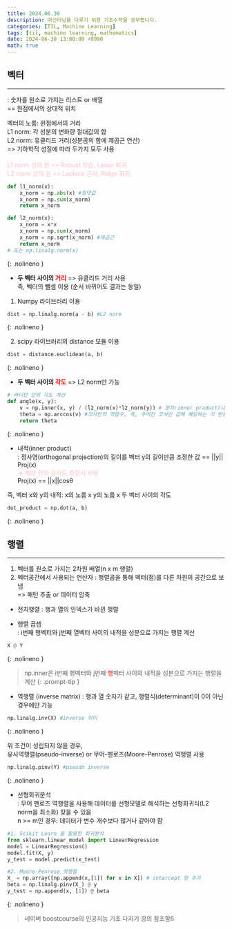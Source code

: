 ```yaml
---
title: 2024.06.30
description: 머신러닝을 다루기 위한 기초수학을 공부합니다.
categories: [TIL, Machine Learning]
tags: [til, machine learning, mathematics]
date: 2024-06-30 13:00:00 +0900
math: true
---
```


<h2> 벡터 </h2>
<hr>
: 숫자를 원소로 가지는 리스트 or 배열 <br/>
== 원점에서의 상대적 위치 <br/>

벡터의 노름: 원점에서의 거리 <br/>
L1 norm: 각 성분의 변화량 절대값의 합 <br/>
L2 norm: 유클리드 거리(성분곱의 합에 제곱근 연산) <br/>
=> 기하학적 성질에 따라 두가지 모두 사용 <br/> <br/>
<span style="color:pink;"> 
L1 norm 상의 원 => Robust 학습, Lasso 회귀 <br/>
L2 norm 상의 원 => Laplace 근사, Ridge 회귀
</span>

```python
def l1_norm(x):
    x_norm = np.abs(x) #절댓값
    x_norm = np.sum(x_norm)
    return x_norm

def l2_norm(x):
    x_norm = x*x
    x_norm = np.sum(x_norm)
    x_norm = np.sqrt(x_norm) #제곱근
    return x_norm
# 또는 np.linalg.norm(x)
```
{: .nolineno }
 

* <b> 두 벡터 사이의 <span style="color: red;"> 거리</span></b> => 유클리드 거리 사용 <br/>
즉, 벡터의 뺄셈 이용 (순서 바뀌어도 결과는 동일) <br/>

1. Numpy 라이브러리 이용

```python
dist = np.linalg.norm(a - b) #L2 norm
```
{: .nolineno }

2. scipy 라이브러리의 distance 모듈 이용

```python
dist = distance.euclidean(a, b)
```
{: .nolineno }


* <b> 두 벡터 사이의<span style="color: red;"> 각도</span></b> => L2 norm만 가능

```python
# 라디안 단위 각도 계산
def angle(x, y):
    v = np.inner(x, y) / (l2_norm(x)*l2_norm(y)) # 분자:inner product(내적)
    theta = np.arccos(v) #코사인의 역함수, 즉, 주어진 코사인 값에 해당하는 각 반환
    return theta
```
{: .nolineno }

* 내적(inner product) <br/>
: 정사영(orthogonal projection)의 길이를 벡터 y의 길이만큼 조정한 값 == ||y|| Proj(x)<br/>
<span style="color:pink;"> => 벡터 간의 유사도 측정시 사용</span> <br/>
Proj(x) == ||x||cosθ <br/>

즉, 벡터 x와 y의 내적: x의 노름 x y의 노름 x 두 벡터 사이의 각도

```python
dot_product = np.dot(a, b)
```
{: .nolineno }

<h2> 행렬 </h2>
<hr>

1. 벡터를 원소로 가지는 2차원 배열(n x m 행렬)
2. 벡터공간에서 사용되는 연산자
: 행렬곱을 통해 벡터(점)를 다른 차원의 공간으로 보냄 <br/>
=> 패턴 추출 or 데이터 압축 <br/>

* 전치행렬
: 행과 열의 인덱스가 바뀐 행렬 <br/>

* 행렬 곱셈 <br/>
: i번째 행벡터와 j번째 열벡터 사이의 내적을 성분으로 가지는 행렬 계산

```python
X @ Y
```
{: .nolineno }

> np.inner은 i번째 행벡터와 j번째 <span style="color:red;">행</span>벡터 사이의 내적을 성분으로 가지는 행렬을 계산
{: .prompt-tip }


* 역행렬 (inverse matrix)
: 행과 열 숫자가 같고,  행렬식(determinant)이 0이 아닌 경우에만 가능 <br/>

```python
np.linalg.inv(X) #inverse 의미
```
{: .nolineno }

위 조건이 성립되지 않을 경우, <br/>
유사역행렬(pseudo-inverse) or 무어-펜로즈(Moore-Penrose) 역행렬 사용

```python
np.linalg.pinv(Y) #pseudo inverse
```
{: .nolineno }

* 선형회귀분석 <br/>
: 무어 펜로즈 역행렬을 사용해 데이터를 선형모델로 해석하는 선형회귀식(L2 norm을 최소화) 찾을 수 있음 <br/>
n >= m인 경우: 데이터가 변수 개수보다 많거나 같아야 함<br/>

```python
#1. Scikit Learn 을 활용한 회귀분석
from sklearn.linear_model import LinearRegression
model = LinearRegression()
model.fit(X, y)
y_test = model.predict(x_test)

#2. Moore-Penrose 역행렬
X_ = np.array([np.append(x,[1]) for x in X]) # intercept 항 추가
beta = np.linalg.pinv(X_) @ y
y_test = np.append(x, [1]) @ beta
```
{: .nolineno }

> 네이버 boostcourse의 인공지능 기초 다지기 강의 참조함ß